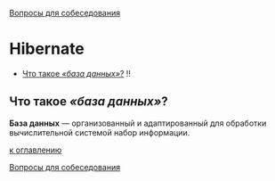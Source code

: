 [Вопросы для собеседования](README.md)

# Hibernate
+ [Что такое _«база данных»_?](#Что-такое-база-данных) :bangbang:


## Что такое _«база данных»_?
__База данных__ — организованный и адаптированный для обработки вычислительной системой набор информации.

[к оглавлению](#Hibernate)


[Вопросы для собеседования](README.md)

